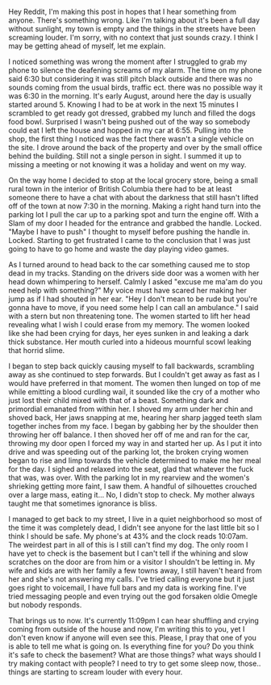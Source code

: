 
Hey Reddit, I'm making this post in hopes that I hear something from anyone. There's something wrong. Like I'm talking about it's been a full day without sunlight, my town is empty and the things in the streets have been screaming louder. I'm sorry, with no context that just sounds crazy. I think I may be getting ahead of myself, let me explain.

 I noticed something was wrong the moment after I struggled to grab my phone to silence the deafening screams of my alarm. The time on my phone said 6:30 but considering it was still pitch black outside and there was no sounds coming from the usual birds, traffic ect. there was no possible way it was 6:30 in the morning. It's early August, around here the day is usually started around 5. Knowing I had to be at work in the next 15 minutes I scrambled to get ready got dressed, grabbed my lunch and filled the dogs food bowl. Surprised I wasn't being pushed out of the way so somebody could eat I left the house and hopped in my car at 6:55. Pulling into the shop, the first thing I noticed was the fact there wasn't a single vehicle on the site. I drove around the back of the property and over by the small office behind the building. Still not a single person in sight. I summed it up to missing a meeting or not knowing it was a holiday and went on my way. 

 On the way home I decided to stop at the local grocery store, being a small rural town in the interior of British Columbia there had to be at least someone there to have a chat with about the darkness that still hasn't lifted off of the town at now 7:30 in the morning. Making a right hand turn into the parking lot I pull the car up to a parking spot and turn the engine off. With a Slam of my door I headed for the entrance and grabbed the handle. Locked. "Maybe I have to push" I thought to myself before pushing the handle in. Locked. Starting to get frustrated I came to the conclusion that I was just going to have to go home and waste the day playing video games. 

 As I turned around to head back to the car something caused me to stop dead in my tracks. Standing on the drivers side door was a women with her head down whimpering to herself. Calmly I asked "excuse me ma'am do you need help with something?" My voice must have scared her making her jump as if I had shouted in her ear. "Hey I don't mean to be rude but you're gonna have to move, if you need some help I can call an ambulance." I said with a stern but non threatening tone. The women started to lift her head revealing what I wish I could erase from my memory. The women looked like she had been crying for days, her eyes sunken in and leaking a dark thick substance. Her mouth curled into a hideous mournful scowl leaking that horrid slime.

 I began to step back quickly causing myself to fall backwards, scrambling away as she continued to step forwards. But I couldn't get away as fast as I would have preferred in that moment. The women then lunged on top of me while emitting a blood curdling wail, it sounded like the cry of a mother who just lost their child mixed with that of a beast. Something dark and primordial emanated from within her. I shoved my arm under her chin and shoved back, Her jaws snapping at me, hearing her sharp jagged teeth slam together inches from my face. I began by gabbing her by the shoulder  then throwing her off balance. I then shoved her off of me and ran for the car, throwing my door open I forced my way in and started her up. As I put it into drive and was speeding out of the parking lot, the broken crying women began to rise and limp towards the vehicle determined to make me her meal for the day. I sighed and relaxed into the seat, glad that whatever the fuck that was, was over. With the parking lot in my rearview and the women's shrieking getting more faint, I saw them. A handful of silhouettes crouched over a large mass, eating it... No, I didn't stop to check. My mother always taught me that sometimes ignorance is bliss. 

 I managed to get back to my street, I live in a quiet neighborhood so most of the time it was completely dead, I didn't see anyone for the last little bit so I think I should be safe. My phone's at 43% and the clock reads 10:07am. The weirdest part in all of this is I still can't find my dog. The only room I have yet to check is the basement but I can't tell if the whining and slow scratches on the door are from him or a visitor I shouldn't be letting in. My wife and kids are with her family a few towns away, I still haven't heard from her and she's not answering my calls. I've tried calling everyone but it just goes right to voicemail, I have full bars and my data is working fine. I've tried messaging people and even trying out the god forsaken oldie Omegle but nobody responds. 

 That brings us to now. It's currently 11:09pm I can hear shuffling and crying coming from outside of the house and now, I'm writing this to you, yet I don't even know if anyone will even see this. Please,  I pray that one of you is able to tell me what is going on. Is everything fine for you? Do you think it's safe to check the basement? What are those things? what ways should I try making contact with people? I need to try to get some sleep now, those.. things are starting to scream louder with every hour.